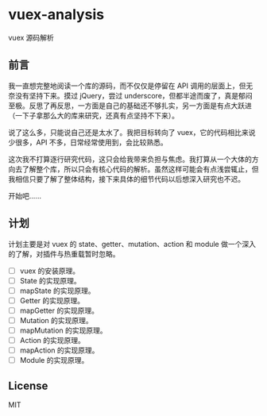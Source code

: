 # vuex-analysis
vuex 源码解析

## 前言

我一直想完整地阅读一个库的源码，而不仅仅是停留在 API 调用的层面上，但无奈没有坚持下来。摸过 jQuery，尝过 underscore，但都半途而废了，真是郁闷至极。反思了再反思，一方面是自己的基础还不够扎实，另一方面是有点大跃进（一下子拿那么大的库来研究，还真有点坚持不下来）。

说了这么多，只能说自己还是太水了。我把目标转向了 vuex，它的代码相比来说少很多，API 不多，日常经常使用到，会比较熟悉。

这次我不打算逐行研究代码，这只会给我带来负担与焦虑。我打算从一个大体的方向去了解整个库，所以只会有核心代码的解析。虽然这样可能会有点浅尝辄止，但我相信只要了解了整体结构，接下来具体的细节代码以后想深入研究也不迟。

开始吧......

## 计划

计划主要是对 vuex 的 state、getter、mutation、action 和 module 做一个深入的了解，对插件与热重载暂时忽略。

- [ ] vuex 的安装原理。
- [ ] State 的实现原理。
- [ ] mapState 的实现原理。
- [ ] Getter 的实现原理。
- [ ] mapGetter 的实现原理。
- [ ] Mutation 的实现原理。
- [ ] mapMutation 的实现原理。
- [ ] Action 的实现原理。
- [ ] mapAction 的实现原理。
- [ ] Module 的实现原理。

## License

MIT

